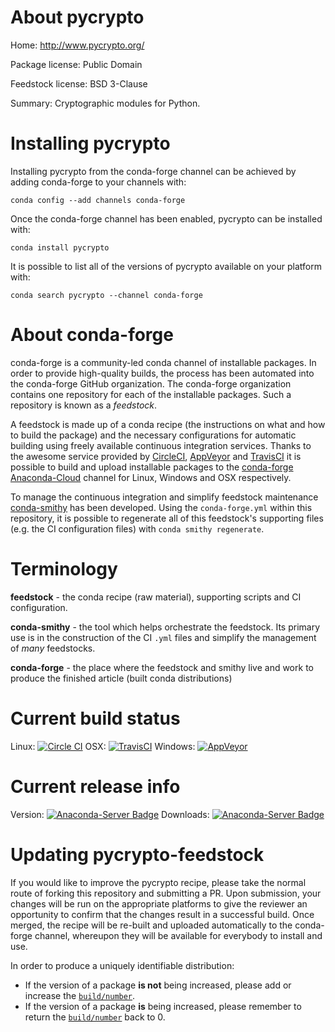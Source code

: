 About pycrypto
==============

Home: http://www.pycrypto.org/

Package license: Public Domain

Feedstock license: BSD 3-Clause

Summary: Cryptographic modules for Python.



Installing pycrypto
===================

Installing pycrypto from the conda-forge channel can be achieved by adding conda-forge to your channels with:

```
conda config --add channels conda-forge
```

Once the conda-forge channel has been enabled, pycrypto can be installed with:

```
conda install pycrypto
```

It is possible to list all of the versions of pycrypto available on your platform with:

```
conda search pycrypto --channel conda-forge
```


About conda-forge
=================

conda-forge is a community-led conda channel of installable packages.
In order to provide high-quality builds, the process has been automated into the
conda-forge GitHub organization. The conda-forge organization contains one repository 
for each of the installable packages. Such a repository is known as a *feedstock*.

A feedstock is made up of a conda recipe (the instructions on what and how to build
the package) and the necessary configurations for automatic building using freely
available continuous integration services. Thanks to the awesome service provided by
[CircleCI](https://circleci.com/), [AppVeyor](http://www.appveyor.com/)
and [TravisCI](https://travis-ci.org/) it is possible to build and upload installable
packages to the [conda-forge](https://anaconda.org/conda-forge)
[Anaconda-Cloud](http://docs.anaconda.org/) channel for Linux, Windows and OSX respectively.

To manage the continuous integration and simplify feedstock maintenance
[conda-smithy](http://github.com/conda-forge/conda-smithy) has been developed.
Using the ``conda-forge.yml`` within this repository, it is possible to regenerate all of
this feedstock's supporting files (e.g. the CI configuration files) with ``conda smithy regenerate``.


Terminology
===========

**feedstock** - the conda recipe (raw material), supporting scripts and CI configuration.

**conda-smithy** - the tool which helps orchestrate the feedstock.
                   Its primary use is in the construction of the CI ``.yml`` files
                   and simplify the management of *many* feedstocks.

**conda-forge** - the place where the feedstock and smithy live and work to
                  produce the finished article (built conda distributions)

Current build status
====================

Linux: [![Circle CI](https://circleci.com/gh/conda-forge/pycrypto-feedstock.svg?style=svg)](https://circleci.com/gh/conda-forge/pycrypto-feedstock)
OSX: [![TravisCI](https://travis-ci.org/conda-forge/pycrypto-feedstock.svg?branch=master)](https://travis-ci.org/conda-forge/pycrypto-feedstock) 
Windows: [![AppVeyor](https://ci.appveyor.com/api/projects/status/github/conda-forge/pycrypto-feedstock?svg=True)](https://ci.appveyor.com/project/conda-forge/pycrypto-feedstock/branch/master)

Current release info
====================
Version: [![Anaconda-Server Badge](https://anaconda.org/conda-forge/pycrypto/badges/version.svg)](https://anaconda.org/conda-forge/pycrypto)
Downloads: [![Anaconda-Server Badge](https://anaconda.org/conda-forge/pycrypto/badges/downloads.svg)](https://anaconda.org/conda-forge/pycrypto)


Updating pycrypto-feedstock
===========================

If you would like to improve the pycrypto recipe, please take the normal
route of forking this repository and submitting a PR. Upon submission, your changes will
be run on the appropriate platforms to give the reviewer an opportunity to confirm that the
changes result in a successful build. Once merged, the recipe will be re-built and uploaded
automatically to the conda-forge channel, whereupon they will be available for everybody to
install and use.

In order to produce a uniquely identifiable distribution:
 * If the version of a package **is not** being increased, please add or increase
   the [``build/number``](http://conda.pydata.org/docs/building/meta-yaml.html#build-number-and-string). 
 * If the version of a package **is** being increased, please remember to return
   the [``build/number``](http://conda.pydata.org/docs/building/meta-yaml.html#build-number-and-string)
   back to 0.
